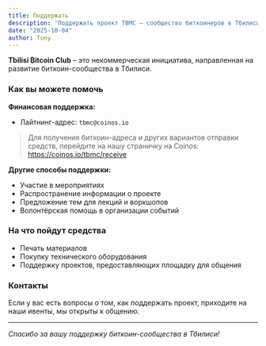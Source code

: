 ```yaml
---
title: Поддержать
description: 'Поддержать проект TBMC – сообщество биткоинеров в Тбилиси'
date: "2025-10-04"
author: Tony
---
```


**Tbilisi ₿itcoin Club** – это некоммерческая инициатива, направленная на развитие биткоин-сообщества в Тбилиси.

### Как вы можете помочь

**Финансовая поддержка:**
- Лайтнинг-адрес: `tbmc@coinos.io`

> Для получения биткоин-адреса и других вариантов отправки средств, перейдите на нашу страничку на Coinos: https://coinos.io/tbmc/receive

**Другие способы поддержки:**
- Участие в мероприятиях
- Распространение информации о проекте
- Предложение тем для лекций и воркшопов
- Волонтёрская помощь в организации событий

### На что пойдут средства

- Печать материалов
- Покупку технического оборудования
- Поддержку проектов, предоставляющих площадку для общения

### Контакты

Если у вас есть вопросы о том, как поддержать проект, приходите на наши ивенты, мы открыты к общению.

---

*Спасибо за вашу поддержку биткоин-сообщества в Тбилиси!*

